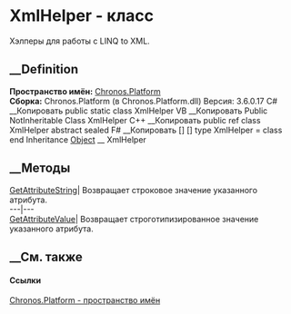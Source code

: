 # XmlHelper - класс
Хэлперы для работы с LINQ to XML.
## __Definition
 **Пространство имён:** [Chronos.Platform](N_Chronos_Platform.htm)  
 **Сборка:** Chronos.Platform (в Chronos.Platform.dll) Версия: 3.6.0.17
C# __Копировать
     public static class XmlHelper
VB __Копировать
     Public NotInheritable Class XmlHelper
C++ __Копировать
     public ref class XmlHelper abstract sealed
F# __Копировать
     [<AbstractClassAttribute>]
    [<SealedAttribute>]
    type XmlHelper = class end
Inheritance
    [Object](https://learn.microsoft.com/dotnet/api/system.object) __ XmlHelper
##  __Методы
[GetAttributeString](M_Chronos_Platform_XmlHelper_GetAttributeString.htm)|
Возвращает строковое значение указанного атрибута.  
---|---  
[GetAttributeValue<T>](M_Chronos_Platform_XmlHelper_GetAttributeValue__1.htm)|
Возвращает строготипизированное значение указанного атрибута.  
## __См. также
#### Ссылки
[Chronos.Platform - пространство имён](N_Chronos_Platform.htm)
